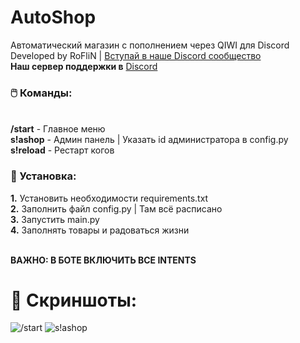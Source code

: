 # AutoShop
Автоматический магазин с пополнением через QIWI для Discord
<br>Developed by RoFliN | [Вступай в наше Discord сообщество](https://discord.gg/5ebKxjXT2y)
<br><b>Наш сервер поддержки в</b> [Discord](https://discord.gg/TEuCA9EdmS)

### 🖱️ Команды:

<br><b>/start</b> - Главное меню
<br><b>s!ashop</b> - Админ панель | Указать id администратора в config.py
<br><b>s!reload</b> - Рестарт когов
### 💠 Установка:
<b>1.</b> Установить необходимости requirements.txt
<br><b>2.</b> Заполнить файл config.py | Там всё расписано
<br><b>3.</b> Запустить main.py
<br><b>4.</b> Заполнять товары и радоваться жизни

<br> <b>ВАЖНО: В БОТЕ ВКЛЮЧИТЬ ВСЕ INTENTS</b>
# 🌺 Скриншоты:
![/start](https://media.discordapp.net/attachments/1063449709412356126/1068530374482874428/image.png)
![s!ashop](https://media.discordapp.net/attachments/1063449709412356126/1068530344254521425/image.png)
